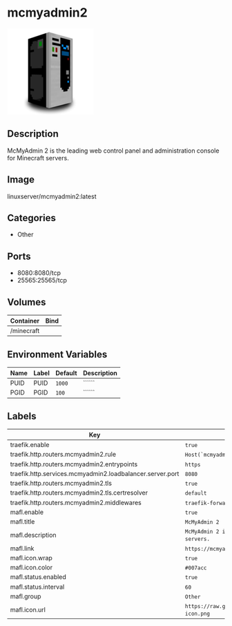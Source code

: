 # mcmyadmin2

![Logo](images/mcmyadmin2.png)

## Description
McMyAdmin 2 is the leading web control panel and administration console for Minecraft servers.

## Image
linuxserver/mcmyadmin2:latest

## Categories
- Other

## Ports
- 8080:8080/tcp
- 25565:25565/tcp

## Volumes
| Container | Bind |
|-----------|------|
| /minecraft |  |

## Environment Variables
| Name | Label | Default | Description |
|------|-------|---------|-------------|
| PUID | PUID | ```1000``` | `````` |
| PGID | PGID | ```100``` | `````` |

## Labels
| Key | Value |
|-----|-------|
| traefik.enable | ```true``` |
| traefik.http.routers.mcmyadmin2.rule | ```Host(`mcmyadmin2.{$TRAEFIK_INGRESS_DOMAIN}`)``` |
| traefik.http.routers.mcmyadmin2.entrypoints | ```https``` |
| traefik.http.services.mcmyadmin2.loadbalancer.server.port | ```8080``` |
| traefik.http.routers.mcmyadmin2.tls | ```true``` |
| traefik.http.routers.mcmyadmin2.tls.certresolver | ```default``` |
| traefik.http.routers.mcmyadmin2.middlewares | ```traefik-forward-auth``` |
| mafl.enable | ```true``` |
| mafl.title | ```McMyAdmin 2``` |
| mafl.description | ```McMyAdmin 2 is the leading web control panel and administration console for Minecraft servers.``` |
| mafl.link | ```https://mcmyadmin2.{$TRAEFIK_INGRESS_DOMAIN}``` |
| mafl.icon.wrap | ```true``` |
| mafl.icon.color | ```#007acc``` |
| mafl.status.enabled | ```true``` |
| mafl.status.interval | ```60``` |
| mafl.group | ```Other``` |
| mafl.icon.url | ```https://raw.githubusercontent.com/Qballjos/portainer_templates/master/Images/mcmyadmin-icon.png``` |

